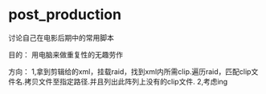 # post_production
讨论自己在电影后期中的常用脚本

目的：
用电脑来做重复性的无趣劳作

方向：
1,拿到剪辑给的xml，挂载raid，找到xml内所需clip.遍历raid，匹配clip文件名.拷贝文件至指定路径.并且列出此阵列上没有的clip文件.
2,考虑ing
